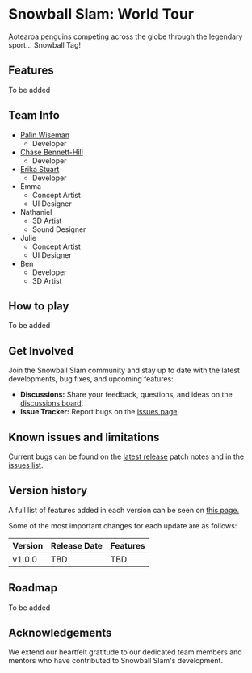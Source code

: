 # Snowball Slam: World Tour

<!--- Need a pic here --->

Aotearoa penguins competing across the globe through the legendary sport... Snowball Tag!

## Features

To be added

<!--- Add the info from the presentation --->

## Team Info

<!--- Do design team want last names and do they want links to something other than GitHub? --->
- [Palin Wiseman](https://github.com/PBWiseman)
  - Developer
- [Chase Bennett-Hill](https://github.com/ChaseBENNC9)
  - Developer
- [Erika Stuart](https://github.com/erokasyuart)
  - Developer
- Emma
  - Concept Artist
  - UI Designer
- Nathaniel
  - 3D Artist
  - Sound Designer
- Julie
  - Concept Artist
  - UI Designer
- Ben
  - Developer
  - 3D Artist

## How to play

To be added
<!--- Add the info from the presentation 

| Action                    | Key/Button             |
|---------------------------|------------------------|
| Action                   | Key                      | --->

## Get Involved

Join the Snowball Slam community and stay up to date with the latest developments, bug fixes, and upcoming features:

- **Discussions:** Share your feedback, questions, and ideas on the [discussions board](https://github.com/PBWiseman/Snowball-Slam-World-Tour/discussions).
- **Issue Tracker:** Report bugs on the [issues page](https://github.com/PBWiseman/Snowball-Slam-World-Tour/issues).

## Known issues and limitations

Current bugs can be found on the [latest release](https://github.com/PBWiseman/Snowball-Slam-World-Tour/releases/latest) patch notes and in the [issues list](https://github.com/PBWiseman/Snowball-Slam-World-Tour/issues?q=is%3Aopen+label%3Abug+is%3Aissue).

## Version history

A full list of features added in each version can be seen on [this page.](https://github.com/PBWiseman/Snowball-Slam-World-Tour/releases)

Some of the most important changes for each update are as follows:

| Version   | Release Date | Features                                           |
|-----------|--------------|----------------------------------------------------|
| v1.0.0    | TBD   | TBD     |

## Roadmap

To be added
<!--- Add the info from the presentation --->

## Acknowledgements

We extend our heartfelt gratitude to our dedicated team members and mentors who have contributed to Snowball Slam's development.

<!--- ## Credits

If we need to credit any outside sources --->
